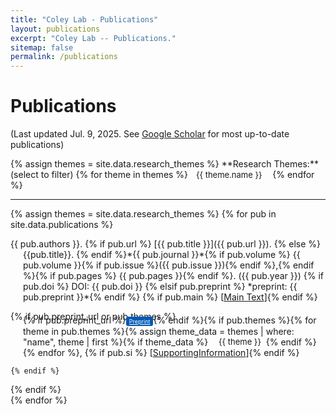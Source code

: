 ```yaml
---
title: "Coley Lab - Publications"
layout: publications
excerpt: "Coley Lab -- Publications."
sitemap: false
permalink: /publications
---
```

<!-- Custom CSS -->
<style>
  .hanging-indent {
    margin-left: 20px;
    text-indent: -20px;
  }
  .btn-xs {
    padding: 2px 5px;
    font-size: 9px;
    line-height: 1.5;
    border-radius: 3px;
    border: none;
    box-shadow: none;
    background-color: #0059b3; /* Bootstrap primary color */
    color: white;
  }
  .btn-xs:hover, .btn-xs:focus, .btn-xs:active {
    background-color: #011f4b; /* Darker shade of primary color */
    box-shadow: none;
  }
  .badge-pill-custom {
      margin-left: 5px;
      border-radius: 10rem;
      padding: 0.18em 0.6em;
      font-size: 13px;
  }
  .filter-button {
      margin-right: 5px;
      cursor: pointer;
  }
</style>

<!-- START OF PAGE -->
# Publications

(Last updated Jul. 9, 2025. See [Google Scholar](https://scholar.google.com/citations?hl=en&user=2gZgq68AAAAJ&view_op=list_works&sortby=pubdate) for most up-to-date publications)

<!-- Display all possible research themes as filter buttons -->
<p>
  {% assign themes = site.data.research_themes %}
  **Research Themes:** (select to filter)
  {% for theme in themes %}<span class="badge badge-pill badge-pill-custom filter-button" data-theme="{{ theme.name }}" data-color="{{ theme.color }}" data-darker-color="{{ theme.darker_color }}" style="background-color: {{ theme.color }}">{{ theme.name }}</span>
  {% endfor %}
</p>

---

<!-- Display all publications -->
{% assign themes = site.data.research_themes %}
{% for pub in site.data.publications %}
<!-- Citations -->
<div class="publication-item" data-themes="{{ pub.themes | join: ',' }}">
  <p class="hanging-indent">
    {{ pub.authors }}.
    {% if pub.url %} [{{ pub.title }}]({{ pub.url }}). {% else %} {{pub.title}}. {% endif %}*{{ pub.journal }}*{% if pub.volume %} {{ pub.volume }}{% if pub.issue %}({{ pub.issue }}){% endif %},{% endif %}{% if pub.pages %} {{ pub.pages }}{% endif %}. ({{ pub.year }})
    {% if pub.doi %} DOI: {{ pub.doi }} {% elsif pub.preprint %} *preprint: {{ pub.preprint }}*{% endif %}
      {% if pub.main %} [<a href="{{ pub.main }}">Main Text</a>]{% endif %} 
  </p>
  <!-- Buttons and tags -->
  {% if pub.preprint_url or pub.themes %}
  <p style="margin-left: 20px; margin-top: -11px">
    {% if pub.preprint_url %}<a href="{{ pub.preprint_url }}" class="btn btn-xs btn-primary">Preprint</a>{% endif %}{% if pub.themes %}{% for theme in pub.themes %}{% assign theme_data = themes | where: "name", theme | first %}{% if theme_data %} <span class="badge badge-pill badge-pill-custom" style="background-color: {{ theme_data.color }}">{{ theme }}</span>{% endif %}{% endfor %}, {% if pub.si %} [<a href="{{ pub.si }}">SupportingInformation</a>]{% endif %}

    {% endif %}
  </p>
  {% endif %}
</div>
{% endfor %}

<!-- JavaScript for filtering publications -->
<script>
  document.addEventListener("DOMContentLoaded", function() {
    const filterButtons = document.querySelectorAll('.filter-button');
    const publicationItems = document.querySelectorAll('.publication-item');

    filterButtons.forEach(button => {
      const originalColor = button.getAttribute('data-color');
      const darkerColor = button.getAttribute('data-darker-color');

      // Log the colors to the console to verify correct retrieval
      console.log('Original Color:', originalColor);
      console.log('Darker Color:', darkerColor);

      button.addEventListener('click', function() {
        this.classList.toggle('active');
        if (this.classList.contains('active')) {
          this.style.backgroundColor = darkerColor;
        } else {
          this.style.backgroundColor = originalColor;
        }
        filterPublications();
      });
    });

    function filterPublications() {
      const activeThemes = Array.from(filterButtons)
                                .filter(btn => btn.classList.contains('active'))
                                .map(btn => btn.getAttribute('data-theme'));

      publicationItems.forEach(item => {
        const itemThemes = item.getAttribute('data-themes').split(',');

        if (activeThemes.length === 0 || activeThemes.every(theme => itemThemes.includes(theme))) {
          item.style.display = 'block';
        } else {
          item.style.display = 'none';
        }
      });
    }
  });
</script>
